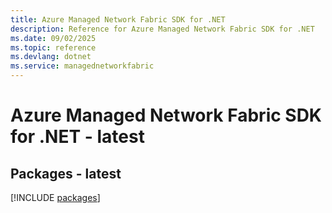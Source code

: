 ```yaml
---
title: Azure Managed Network Fabric SDK for .NET
description: Reference for Azure Managed Network Fabric SDK for .NET
ms.date: 09/02/2025
ms.topic: reference
ms.devlang: dotnet
ms.service: managednetworkfabric
---
```

# Azure Managed Network Fabric SDK for .NET - latest
## Packages - latest
[!INCLUDE [packages](managed-network-fabric-index.md)]